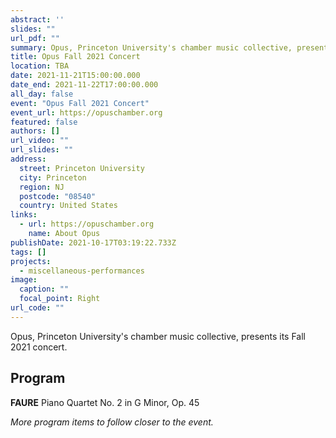 ```yaml
---
abstract: ''
slides: ""
url_pdf: ""
summary: Opus, Princeton University's chamber music collective, presents its Fall 2021 program.
title: Opus Fall 2021 Concert
location: TBA
date: 2021-11-21T15:00:00.000
date_end: 2021-11-22T17:00:00.000
all_day: false
event: "Opus Fall 2021 Concert"
event_url: https://opuschamber.org
featured: false
authors: []
url_video: ""
url_slides: ""
address:
  street: Princeton University
  city: Princeton
  region: NJ
  postcode: "08540"
  country: United States
links:
  - url: https://opuschamber.org
    name: About Opus
publishDate: 2021-10-17T03:19:22.733Z
tags: []
projects:
  - miscellaneous-performances
image:
  caption: ""
  focal_point: Right
url_code: ""
---
```

Opus, Princeton University's chamber music collective, presents its Fall 2021 concert.

## Program
**FAURE** Piano Quartet No. 2 in G Minor, Op. 45

*More program items to follow closer to the event.*
